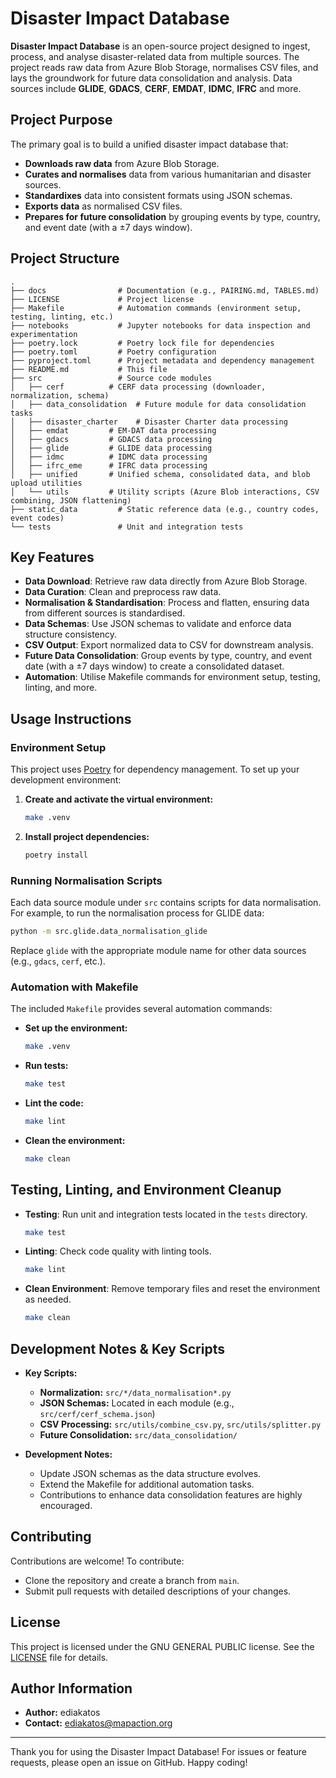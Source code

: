# Disaster Impact Database

**Disaster Impact Database** is an open-source project designed to ingest, process, and analyse disaster-related data from multiple sources. The project reads raw data from Azure Blob Storage, normalises CSV files, and lays the groundwork for future data consolidation and analysis. Data sources include **GLIDE**, **GDACS**, **CERF**, **EMDAT**, **IDMC**, **IFRC** and more.

## Project Purpose

The primary goal is to build a unified disaster impact database that:
- **Downloads raw data** from Azure Blob Storage.
- **Curates and normalises** data from various humanitarian and disaster sources.
- **Standardixes** data into consistent formats using JSON schemas.
- **Exports data** as normalised CSV files.
- **Prepares for future consolidation** by grouping events by type, country, and event date (with a ±7 days window).

## Project Structure

```
.
├── docs                # Documentation (e.g., PAIRING.md, TABLES.md)
├── LICENSE             # Project license
├── Makefile            # Automation commands (environment setup, testing, linting, etc.)
├── notebooks           # Jupyter notebooks for data inspection and experimentation
├── poetry.lock         # Poetry lock file for dependencies
├── poetry.toml         # Poetry configuration
├── pyproject.toml      # Project metadata and dependency management
├── README.md           # This file
├── src                 # Source code modules
│   ├── cerf          # CERF data processing (downloader, normalization, schema)
│   ├── data_consolidation  # Future module for data consolidation tasks
│   ├── disaster_charter    # Disaster Charter data processing
│   ├── emdat         # EM-DAT data processing
│   ├── gdacs         # GDACS data processing
│   ├── glide         # GLIDE data processing
│   ├── idmc          # IDMC data processing
│   ├── ifrc_eme      # IFRC data processing
│   ├── unified       # Unified schema, consolidated data, and blob upload utilities
│   └── utils         # Utility scripts (Azure Blob interactions, CSV combining, JSON flattening)
├── static_data         # Static reference data (e.g., country codes, event codes)
└── tests               # Unit and integration tests
```

## Key Features

- **Data Download**: Retrieve raw data directly from Azure Blob Storage.
- **Data Curation**: Clean and preprocess raw data.
- **Normalisation & Standardisation**: Process and flatten, ensuring data from different sources is standardised.
- **Data Schemas**: Use JSON schemas to validate and enforce data structure consistency.
- **CSV Output**: Export normalized data to CSV for downstream analysis.
- **Future Data Consolidation**: Group events by type, country, and event date (with a ±7 days window) to create a consolidated dataset.
- **Automation**: Utilise Makefile commands for environment setup, testing, linting, and more.

## Usage Instructions

### Environment Setup

This project uses [Poetry](https://python-poetry.org/) for dependency management. To set up your development environment:

1. **Create and activate the virtual environment:**
   ```bash
   make .venv
   ```
2. **Install project dependencies:**
   ```bash
   poetry install
   ```

### Running Normalisation Scripts

Each data source module under `src` contains scripts for data normalisation. For example, to run the normalisation process for GLIDE data:
```bash
python -m src.glide.data_normalisation_glide
```
Replace `glide` with the appropriate module name for other data sources (e.g., `gdacs`, `cerf`, etc.).

### Automation with Makefile

The included `Makefile` provides several automation commands:
- **Set up the environment:**
  ```bash
  make .venv
  ```
- **Run tests:**
  ```bash
  make test
  ```
- **Lint the code:**
  ```bash
  make lint
  ```
- **Clean the environment:**
  ```bash
  make clean
  ```

## Testing, Linting, and Environment Cleanup

- **Testing**: Run unit and integration tests located in the `tests` directory.
  ```bash
  make test
  ```
- **Linting**: Check code quality with linting tools.
  ```bash
  make lint
  ```
- **Clean Environment**: Remove temporary files and reset the environment as needed.
  ```bash
  make clean
  ```

## Development Notes & Key Scripts

- **Key Scripts:**
  - **Normalization:** `src/*/data_normalisation*.py`
  - **JSON Schemas:** Located in each module (e.g., `src/cerf/cerf_schema.json`)
  - **CSV Processing:** `src/utils/combine_csv.py`, `src/utils/splitter.py`
  - **Future Consolidation:** `src/data_consolidation/`

- **Development Notes:**
  - Update JSON schemas as the data structure evolves.
  - Extend the Makefile for additional automation tasks.
  - Contributions to enhance data consolidation features are highly encouraged.

## Contributing

Contributions are welcome! To contribute:
- Clone the repository and create a branch from `main`.
- Submit pull requests with detailed descriptions of your changes.

## License

This project is licensed under the GNU GENERAL PUBLIC license. See the [LICENSE](./LICENSE) file for details.

## Author Information

- **Author:** ediakatos
- **Contact:** ediakatos@mapaction.org

---

Thank you for using the Disaster Impact Database! For issues or feature requests, please open an issue on GitHub. Happy coding!
